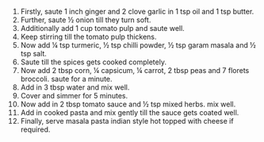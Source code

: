 1. Firstly, saute 1 inch ginger and 2 clove garlic in 1 tsp oil and 1 tsp butter.
2. Further, saute ½ onion till they turn soft.
3. Additionally add 1 cup tomato pulp and saute well.
4. Keep stirring till the tomato pulp thickens.
5. Now add ¼ tsp turmeric, ½ tsp chilli powder, ½ tsp garam masala and ½ tsp salt.
6. Saute till the spices gets cooked completely.
7. Now add 2 tbsp corn, ¼ capsicum, ¼ carrot, 2 tbsp peas and 7 florets broccoli. saute for a minute.
8. Add in 3 tbsp water and mix well.
9. Cover and simmer for 5 minutes.
10. Now add in 2 tbsp tomato sauce and ½ tsp mixed herbs. mix well.
11. Add in cooked pasta and mix gently till the sauce gets coated well.
12. Finally, serve masala pasta indian style hot topped with cheese if required.